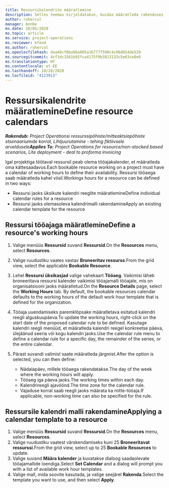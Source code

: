 ```yaml
---
title: Ressursikalendrite määratlemine
description: Selles teemas kirjeldatakse, kuidas määratleda rakenduses Project Operations ressusrsside tööajakalendrid.
author: ruhercul
manager: Annbe
ms.date: 10/05/2020
ms.topic: article
ms.service: project-operations
ms.reviewer: kfend
ms.author: ruhercul
ms.openlocfilehash: daa49cf8ba9ba005a16777f590c4c06d024de529
ms.sourcegitcommit: 4cf1dc1561b92fca4175f0b3813133c5e63ce8e6
ms.translationtype: HT
ms.contentlocale: et-EE
ms.lasthandoff: 10/28/2020
ms.locfileid: "4123913"
---
```

# <a name="define-resource-calendars"></a><span data-ttu-id="35b9c-103">Ressursikalendrite määratlemine</span><span class="sxs-lookup"><span data-stu-id="35b9c-103">Define resource calendars</span></span>

<span data-ttu-id="35b9c-104">_**Rakendub:** Project Operationsi ressurssipõhiste/mitteaktsiapõhiste stsenaariumide korral,  Lihtjuurutamine - tehing fiktiivsele arveldusele_</span><span class="sxs-lookup"><span data-stu-id="35b9c-104">_**Applies To:** Project Operations for resource/non-stocked based scenarios, Lite deployment - deal to proforma invoicing_</span></span>

<span data-ttu-id="35b9c-105">Igal projektiga töötaval ressursil peab olema tööajakalender, et määratleda oma kättesaadavus.</span><span class="sxs-lookup"><span data-stu-id="35b9c-105">Each bookable resource working on a project must have a calendar of working hours to define their availability.</span></span> <span data-ttu-id="35b9c-106">Ressursi tööaega saab määratleda kahel viisil.</span><span class="sxs-lookup"><span data-stu-id="35b9c-106">Workings hours for a resource can be defined in two ways:</span></span> 

   - <span data-ttu-id="35b9c-107">Ressursi jaoks üksikute kalendri reeglite määratlemine</span><span class="sxs-lookup"><span data-stu-id="35b9c-107">Define individual calendar rules for a resource</span></span>
   - <span data-ttu-id="35b9c-108">Ressursi jaoks olemasoleva kalendrimalli rakendamine</span><span class="sxs-lookup"><span data-stu-id="35b9c-108">Apply an existing calendar template for the resource</span></span>

## <a name="define-a-resources-working-hours"></a><span data-ttu-id="35b9c-109">Ressursi tööajaga määratlemine</span><span class="sxs-lookup"><span data-stu-id="35b9c-109">Define a resource's working hours</span></span>

1. <span data-ttu-id="35b9c-110">Valige menüüs **Ressursid** suvand **Ressursid**.</span><span class="sxs-lookup"><span data-stu-id="35b9c-110">On the **Resources** menu, select **Resources**.</span></span>
2. <span data-ttu-id="35b9c-111">Valige ruudustiku vaates vastav **Broneeritav ressurss**.</span><span class="sxs-lookup"><span data-stu-id="35b9c-111">From the grid view, select the applicable **Bookable Resource**.</span></span>
3. <span data-ttu-id="35b9c-112">Lehel **Ressursi üksikasjad** valige vahekaart **Tööaeg**. Vaikimisi läheb broneeritava ressursi kalender vaikimisi tööajamalli tööajale, mis on organisatsiooni jaoks määratletud.</span><span class="sxs-lookup"><span data-stu-id="35b9c-112">On the **Resource Details** page, select the **Working Hours** tab. By default, the bookable resources calendar defaults to the working hours of the default work hour template that is defined for the organization.</span></span>
4. <span data-ttu-id="35b9c-113">Tööaja uuendamiseks paremklõpsake määratletava esitatud kalendri reegli alguskuupäeva.</span><span class="sxs-lookup"><span data-stu-id="35b9c-113">To update the working hours, right-click on the start date of the proposed calendar rule to be defined.</span></span> <span data-ttu-id="35b9c-114">Kasutage kalendri reegli menüüd, et määratleda kalendri reegel konkreetse päeva, ülejäänud seeria või kogu kalendri jaoks.</span><span class="sxs-lookup"><span data-stu-id="35b9c-114">Use the calendar rule menu to define a calendar rule for a specific day, the remainder of the series, or the entire calendar.</span></span>
5. <span data-ttu-id="35b9c-115">Pärast suvandi valimist saate määratleda järgmist.</span><span class="sxs-lookup"><span data-stu-id="35b9c-115">After the option is selected, you can then define:</span></span>

    - <span data-ttu-id="35b9c-116">Nädalapäev, millele tööaega rakendatakse.</span><span class="sxs-lookup"><span data-stu-id="35b9c-116">The day of the week where the working hours will apply.</span></span>
    - <span data-ttu-id="35b9c-117">Tööaeg iga päeva jaoks.</span><span class="sxs-lookup"><span data-stu-id="35b9c-117">The working times within each day.</span></span>
    - <span data-ttu-id="35b9c-118">Kalendrireegli ajavöönd.</span><span class="sxs-lookup"><span data-stu-id="35b9c-118">The time zone for the calendar rule.</span></span>
    - <span data-ttu-id="35b9c-119">Vajaduse korral saab reegli jaoks määrata ka mitte-tööaja.</span><span class="sxs-lookup"><span data-stu-id="35b9c-119">If applicable, non-working time can also be specified for the rule.</span></span>

## <a name="applying-a-calendar-template-to-a-resource"></a><span data-ttu-id="35b9c-120">Ressursile kalendri malli rakendamine</span><span class="sxs-lookup"><span data-stu-id="35b9c-120">Applying a calendar template to a resource</span></span>

1. <span data-ttu-id="35b9c-121">Valige menüüs **Ressursid** suvand **Ressursid**.</span><span class="sxs-lookup"><span data-stu-id="35b9c-121">On the **Resources** menu, select **Resources**.</span></span>
2. <span data-ttu-id="35b9c-122">Valige ruudustiku vaatest värskendamiseks kuni 25 **Broneeritavat ressurssi**.</span><span class="sxs-lookup"><span data-stu-id="35b9c-122">From the grid view, select up to 25 **Bookable Resources** to update.</span></span>
3. <span data-ttu-id="35b9c-123">Valige suvand **Määra kalender** ja kuvatakse dialoog saadaolevate tööajamallide loendiga.</span><span class="sxs-lookup"><span data-stu-id="35b9c-123">Select **Set Calendar** and a dialog will prompt you with a list of available work hour templates.</span></span>
4. <span data-ttu-id="35b9c-124">Valige mall, mida soovite kasutada, ja valige seejärel **Rakenda**.</span><span class="sxs-lookup"><span data-stu-id="35b9c-124">Select the template you want to use, and then select **Apply**.</span></span>
